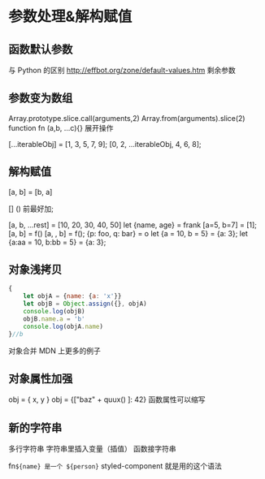 <!-- ---
title:  参数处理&解构赋值
tags:
	- es6
	- JavaScript
--- -->
# 参数处理&解构赋值
## 函数默认参数
与 Python 的区别 http://effbot.org/zone/default-values.htm
剩余参数

## 参数变为数组

Array.prototype.slice.call(arguments,2)
Array.from(arguments).slice(2)
function fn (a,b, ...c){}
展开操作

<!--more-->
[...iterableObj] = [1, 3, 5, 7, 9];
[0, 2, ...iterableObj, 4, 6, 8];

## 解构赋值

[a, b] = [b, a]

[] () 前最好加;

[a, b, ...rest] = [10, 20, 30, 40, 50]
let {name, age} = frank
[a=5, b=7] = [1];
[a, b] = f()
[a, , b] = f();
{p: foo, q: bar} = o
let {a = 10, b = 5} = {a: 3};
let {a:aa = 10, b:bb = 5} = {a: 3};

## 对象浅拷贝

```javascript
{
	let objA = {name: {a: 'x'}}
    let objB = Object.assign({}, objA)
    console.log(objB)
	objB.name.a = 'b'
  	console.log(objA.name)
}//b
```

对象合并
MDN 上更多的例子

## 对象属性加强

obj = { x, y }
obj = {["baz" + quux() ]: 42}
函数属性可以缩写

## 新的字符串

多行字符串
字符串里插入变量（插值）
函数接字符串

 fn`${name} 是一个 ${person}`
styled-component 就是用的这个语法
